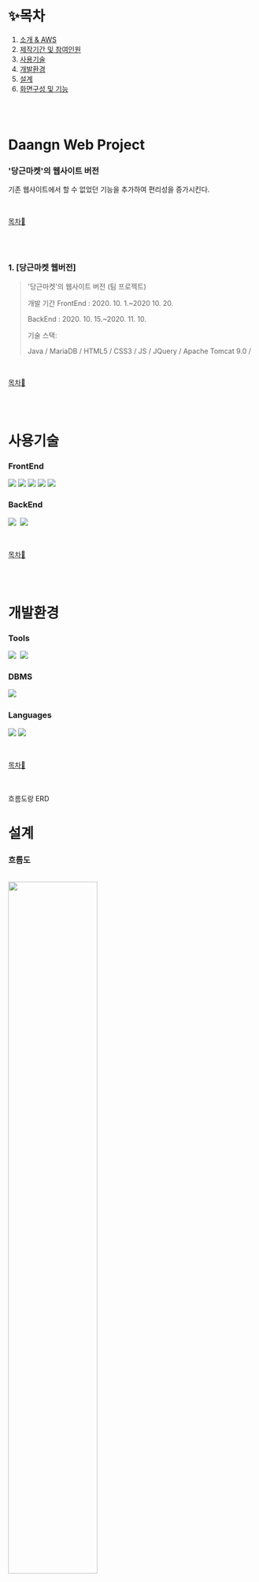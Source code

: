 # ✨목차

1. [소개 &amp; AWS](#laundrygo-project)
2. [제작기간 및 참여인원](#제작기간-및-참여인원)
3. [사용기술](#사용기술)
4. [개발환경](#개발환경)
5. [설계](#설계)
6. [화면구성 및 기능](#화면구성-및-기능)

<br><br>

# Daangn Web Project
### '당근마켓'의 웹사이트 버전
기존 웹사이트에서 할 수 없었던 기능을 추가하여 편리성을 증가시킨다.<br>

<br>

[목차🔺](#목차)

<br><br>

### 1. [당근마켓 웹버전]
>'당근마켓'의 웹사이트 버전 (팀 프로젝트) 
>
>개발 기간 
>FrontEnd : 2020. 10. 1.~2020 10. 20. 
>
>BackEnd : 2020. 10. 15.~2020. 11. 10.  
>
>기술 스택:  
>
>Java / MariaDB / HTML5 / CSS3 / JS / JQuery / Apache Tomcat 9.0 /   
<br>

[목차🔺](#목차)

<br><br>

# 사용기술
### FrontEnd
<img src="https://img.shields.io/badge/HTML5-black?style=for-the-badge&logo=HTML5&logoColor=white">&nbsp;<img 
src="https://img.shields.io/badge/CSS3-black?style=for-the-badge&logo=CSS#&logoColor=white">&nbsp;<img 
src="https://img.shields.io/badge/JavaScript-black?style=for-the-badge&logo=JavaScript&logoColor=white">&nbsp;<img 
src="https://img.shields.io/badge/JQuery-black?style=for-the-badge&logo=JQuery&logoColor=white">&nbsp;<img 
src="https://img.shields.io/badge/Ajax-black?style=for-the-badge&logo=Ajax&logoColor=white">
<br>

### BackEnd
<img src="https://img.shields.io/badge/Java8-black?style=for-the-badge&logo=Java8&logoColor=white">&nbsp;
<img src="https://img.shields.io/badge/ApacheTomcat 9.0-black?style=for-the-badge&logo=Apache Tomcat&logoColor=white">&nbsp;


<br>

[목차🔺](#목차)

<br><br>

# 개발환경
### Tools
<img src="https://img.shields.io/badge/Eclipse-black?style=for-the-badge&logo=Eclipse&logoColor=white">&nbsp;
<img src="https://img.shields.io/badge/heidisql-black?style=for-the-badge&logo=heidisql#&logoColor=white">
<br>

### DBMS
<img src="https://img.shields.io/badge/Mariadb-black?style=for-the-badge&logo=Mariadb#&logoColor=white">&nbsp;
<br>

### Languages
<img src="https://img.shields.io/badge/Java8-black?style=for-the-badge&logo=Java8&logoColor=white">&nbsp;<img 
src="https://img.shields.io/badge/JavaScript-black?style=for-the-badge&logo=JavaScript&logoColor=white">
<br>


<br>

[목차🔺](#목차)

<br><br>
흐름도랑 ERD 
# 설계
### 흐름도
<br>
<img width="60%" src="https://github.com/SungwonDev/DaangnMarket-Web-Project/blob/master/%ED%94%84%EB%A1%9C%EC%A0%9D%ED%8A%B8%20%EC%9D%B4%EB%AF%B8%EC%A7%80%20%EC%88%98%EC%A0%95/%EC%84%A4%EA%B3%84%EB%8F%84.png"/>

<br>

### ERD
<br>
<img width="60%" height="600px" src="https://github.com/SungwonDev/DaangnMarket-Web-Project/blob/master/%ED%94%84%EB%A1%9C%EC%A0%9D%ED%8A%B8%20%EC%9D%B4%EB%AF%B8%EC%A7%80%20%EC%88%98%EC%A0%95/diagram.JPG"><br>

<br>

[목차🔺](#목차)

<br><br>


# 화면구성 및 기능


### 1. 회원가입
![regist](https://github.com/SungwonDev/DaangnMarket-Web-Project/blob/master/%ED%94%84%EB%A1%9C%EC%A0%9D%ED%8A%B8%20%EC%9D%B4%EB%AF%B8%EC%A7%80%20%EC%88%98%EC%A0%95/1.%20%ED%9A%8C%EC%9B%90%EA%B0%80%EC%9E%851.png)<br>

<details>
	
![regist](https://github.com/SungwonDev/DaangnMarket-Web-Project/blob/master/%ED%94%84%EB%A1%9C%EC%A0%9D%ED%8A%B8%20%EC%9D%B4%EB%AF%B8%EC%A7%80%20%EC%88%98%EC%A0%95/1.%20%ED%9A%8C%EC%9B%90%EA%B0%80%EC%9E%851.png)<br>
	
![regist](https://github.com/SungwonDev/DaangnMarket-Web-Project/blob/master/%ED%94%84%EB%A1%9C%EC%A0%9D%ED%8A%B8%20%EC%9D%B4%EB%AF%B8%EC%A7%80%20%EC%88%98%EC%A0%95/1.%20%ED%9A%8C%EC%9B%90%EA%B0%80%EC%9E%852.png)<br>
	
![regist](https://github.com/SungwonDev/DaangnMarket-Web-Project/blob/master/%ED%94%84%EB%A1%9C%EC%A0%9D%ED%8A%B8%20%EC%9D%B4%EB%AF%B8%EC%A7%80%20%EC%88%98%EC%A0%95/1.%20%ED%9A%8C%EC%9B%90%EA%B0%80%EC%9E%853.png)<br>	
</details>

- 이메일 인증해야 회원가입 가능합니다.
- 로그인 완료시 Topbar [로그인/회원가입] → [로그아웃/나의 당근] 변경
<br>


### 2. 매물 확인/글쓰기

![trade](https://github.com/SungwonDev/DaangnMarket-Web-Project/blob/master/%ED%94%84%EB%A1%9C%EC%A0%9D%ED%8A%B8%20%EC%9D%B4%EB%AF%B8%EC%A7%80%20%EC%88%98%EC%A0%95/3.%20%EC%9D%B8%EA%B8%B0%EB%A7%A4%EB%AC%BC1.png)<br>
	
<details>
	
![trade](https://github.com/SungwonDev/DaangnMarket-Web-Project/blob/master/%ED%94%84%EB%A1%9C%EC%A0%9D%ED%8A%B8%20%EC%9D%B4%EB%AF%B8%EC%A7%80%20%EC%88%98%EC%A0%95/3.%20%EC%9D%B8%EA%B8%B0%EB%A7%A4%EB%AC%BC1.png)<br>
	
![trade](https://github.com/SungwonDev/DaangnMarket-Web-Project/blob/master/%ED%94%84%EB%A1%9C%EC%A0%9D%ED%8A%B8%20%EC%9D%B4%EB%AF%B8%EC%A7%80%20%EC%88%98%EC%A0%95/3.%20%EC%9D%B8%EA%B8%B0%EB%A7%A4%EB%AC%BC2.png)<br>
	
![trade](https://github.com/SungwonDev/DaangnMarket-Web-Project/blob/master/%ED%94%84%EB%A1%9C%EC%A0%9D%ED%8A%B8%20%EC%9D%B4%EB%AF%B8%EC%A7%80%20%EC%88%98%EC%A0%95/3.%20%EC%9D%B8%EA%B8%B0%EB%A7%A4%EB%AC%BC3.png)<br>
	
![trade](https://github.com/SungwonDev/DaangnMarket-Web-Project/blob/master/%ED%94%84%EB%A1%9C%EC%A0%9D%ED%8A%B8%20%EC%9D%B4%EB%AF%B8%EC%A7%80%20%EC%88%98%EC%A0%95/3.%20%EC%9D%B8%EA%B8%B0%EB%A7%A4%EB%AC%BC4.png)<br>
	
![trade](https://github.com/SungwonDev/DaangnMarket-Web-Project/blob/master/%ED%94%84%EB%A1%9C%EC%A0%9D%ED%8A%B8%20%EC%9D%B4%EB%AF%B8%EC%A7%80%20%EC%88%98%EC%A0%95/3.%20%EC%9D%B8%EA%B8%B0%EB%A7%A4%EB%AC%BC5.png)<br>
	
![trade](https://github.com/SungwonDev/DaangnMarket-Web-Project/blob/master/%ED%94%84%EB%A1%9C%EC%A0%9D%ED%8A%B8%20%EC%9D%B4%EB%AF%B8%EC%A7%80%20%EC%88%98%EC%A0%95/3.%20%EC%9D%B8%EA%B8%B0%EB%A7%A4%EB%AC%BC6.png)<br>
	
![trade](https://github.com/SungwonDev/DaangnMarket-Web-Project/blob/master/%ED%94%84%EB%A1%9C%EC%A0%9D%ED%8A%B8%20%EC%9D%B4%EB%AF%B8%EC%A7%80%20%EC%88%98%EC%A0%95/3.%20%EC%9D%B8%EA%B8%B0%EB%A7%A4%EB%AC%BC7.png)<br>
	
![trade](https://github.com/SungwonDev/DaangnMarket-Web-Project/blob/master/%ED%94%84%EB%A1%9C%EC%A0%9D%ED%8A%B8%20%EC%9D%B4%EB%AF%B8%EC%A7%80%20%EC%88%98%EC%A0%95/3.%20%EC%9D%B8%EA%B8%B0%EB%A7%A4%EB%AC%BC8.png)<br>
	
![trade](https://github.com/SungwonDev/DaangnMarket-Web-Project/blob/master/%ED%94%84%EB%A1%9C%EC%A0%9D%ED%8A%B8%20%EC%9D%B4%EB%AF%B8%EC%A7%80%20%EC%88%98%EC%A0%95/3.%20%EC%9D%B8%EA%B8%B0%EB%A7%A4%EB%AC%BC9.png)<br>
	
</details>

- 로그인을 하지않아도 인기매물을 확인할 수 있지만 글쓰기는 안됩니다.
- 사진 선택시 선택한 순서대로 데이터 베이스에 저장됩니다.
- 한 번에 여러장을 선택할 수 있습니다.
- 매물확인시 사진을 슬라이드하여 확인가능합니다.
<br>



### 3. 동네가게 찾기
	
![market](https://github.com/SungwonDev/DaangnMarket-Web-Project/blob/master/%ED%94%84%EB%A1%9C%EC%A0%9D%ED%8A%B8%20%EC%9D%B4%EB%AF%B8%EC%A7%80%20%EC%88%98%EC%A0%95/4.%20%EC%BA%90%EB%9F%BF%EB%A7%88%EC%BC%931.png)<br>

<details>
	
![market](https://github.com/SungwonDev/DaangnMarket-Web-Project/blob/master/%ED%94%84%EB%A1%9C%EC%A0%9D%ED%8A%B8%20%EC%9D%B4%EB%AF%B8%EC%A7%80%20%EC%88%98%EC%A0%95/4.%20%EC%BA%90%EB%9F%BF%EB%A7%88%EC%BC%931.png)<br>
	
![market](https://github.com/SungwonDev/DaangnMarket-Web-Project/blob/master/%ED%94%84%EB%A1%9C%EC%A0%9D%ED%8A%B8%20%EC%9D%B4%EB%AF%B8%EC%A7%80%20%EC%88%98%EC%A0%95/4.%20%EC%BA%90%EB%9F%BF%EB%A7%88%EC%BC%932.png)<br>

![market](https://github.com/SungwonDev/DaangnMarket-Web-Project/blob/master/%ED%94%84%EB%A1%9C%EC%A0%9D%ED%8A%B8%20%EC%9D%B4%EB%AF%B8%EC%A7%80%20%EC%88%98%EC%A0%95/4.%20%EC%BA%90%EB%9F%BF%EB%A7%88%EC%BC%933.png)<br>
	
![market](https://github.com/SungwonDev/DaangnMarket-Web-Project/blob/master/%ED%94%84%EB%A1%9C%EC%A0%9D%ED%8A%B8%20%EC%9D%B4%EB%AF%B8%EC%A7%80%20%EC%88%98%EC%A0%95/4.%20%EC%BA%90%EB%9F%BF%EB%A7%88%EC%BC%934.png)<br>
	
![market](https://github.com/SungwonDev/DaangnMarket-Web-Project/blob/master/%ED%94%84%EB%A1%9C%EC%A0%9D%ED%8A%B8%20%EC%9D%B4%EB%AF%B8%EC%A7%80%20%EC%88%98%EC%A0%95/4.%20%EC%BA%90%EB%9F%BF%EB%A7%88%EC%BC%935.png)<br>
	
![market](https://github.com/SungwonDev/DaangnMarket-Web-Project/blob/master/%ED%94%84%EB%A1%9C%EC%A0%9D%ED%8A%B8%20%EC%9D%B4%EB%AF%B8%EC%A7%80%20%EC%88%98%EC%A0%95/4.%20%EC%BA%90%EB%9F%BF%EB%A7%88%EC%BC%936.png)<br>
	
![market](https://github.com/SungwonDev/DaangnMarket-Web-Project/blob/master/%ED%94%84%EB%A1%9C%EC%A0%9D%ED%8A%B8%20%EC%9D%B4%EB%AF%B8%EC%A7%80%20%EC%88%98%EC%A0%95/4.%20%EC%BA%90%EB%9F%BF%EB%A7%88%EC%BC%937.png)<br>
	
![market](https://github.com/SungwonDev/DaangnMarket-Web-Project/blob/master/%ED%94%84%EB%A1%9C%EC%A0%9D%ED%8A%B8%20%EC%9D%B4%EB%AF%B8%EC%A7%80%20%EC%88%98%EC%A0%95/4.%20%EC%BA%90%EB%9F%BF%EB%A7%88%EC%BC%939.png)<br>
	
</details>

- 로그인을 하지않아도 가게를 확인할 수 있지만 글쓰기는 안됩니다.
- 사진 선택시 선택한 순서대로 데이터 베이스에 저장됩니다.
- 카카오맵 API를 이용하여 주소를 넣을 수 있습니다.
- 한 번에 여러장을 선택할 수 있습니다.
- 가게확인시 사진을 슬라이드하여 확인가능합니다.
- 가게확인시 카카오맵 API로 입력한 주소를 마크하여 보여줍니다.
- 
<br>

---

### 4. 나의 당근

![mypage](https://github.com/SungwonDev/DaangnMarket-Web-Project/blob/master/%ED%94%84%EB%A1%9C%EC%A0%9D%ED%8A%B8%20%EC%9D%B4%EB%AF%B8%EC%A7%80%20%EC%88%98%EC%A0%95/5.%20%EB%82%98%EC%9D%98%EB%8B%B9%EA%B7%BC1.png)

<details>
	
![mypage](https://github.com/SungwonDev/DaangnMarket-Web-Project/blob/master/%ED%94%84%EB%A1%9C%EC%A0%9D%ED%8A%B8%20%EC%9D%B4%EB%AF%B8%EC%A7%80%20%EC%88%98%EC%A0%95/5.%20%EB%82%98%EC%9D%98%EB%8B%B9%EA%B7%BC1.png)<br>
	
![mypage](https://github.com/SungwonDev/DaangnMarket-Web-Project/blob/master/%ED%94%84%EB%A1%9C%EC%A0%9D%ED%8A%B8%20%EC%9D%B4%EB%AF%B8%EC%A7%80%20%EC%88%98%EC%A0%95/5.%20%EB%82%98%EC%9D%98%EB%8B%B9%EA%B7%BC2.png)<br>
	
![mypage](https://github.com/SungwonDev/DaangnMarket-Web-Project/blob/master/%ED%94%84%EB%A1%9C%EC%A0%9D%ED%8A%B8%20%EC%9D%B4%EB%AF%B8%EC%A7%80%20%EC%88%98%EC%A0%95/5.%20%EB%82%98%EC%9D%98%EB%8B%B9%EA%B7%BC3.png)<br>
	
![mypage](https://github.com/SungwonDev/DaangnMarket-Web-Project/blob/master/%ED%94%84%EB%A1%9C%EC%A0%9D%ED%8A%B8%20%EC%9D%B4%EB%AF%B8%EC%A7%80%20%EC%88%98%EC%A0%95/5.%20%EB%82%98%EC%9D%98%EB%8B%B9%EA%B7%BC4.png)<br>
	
</details>

- 내가 쓴 글을 확인할 수 있습니다.
- 정보수정으로 비밀번호, 사진, 주소, 전화번호를 수정할 수 있습니다.


<br>

<br>

[목차🔺](#목차)

<br><br>

